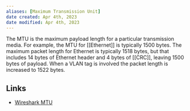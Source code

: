 ```yaml
---
aliases: [Maximum Transmission Unit]
date created: Apr 4th, 2023
date modified: Apr 4th, 2023
---
```

The MTU is the maximum payload length for a particular transmission media. For example, the MTU for [[Ethernet]] is typically 1500 bytes. The maximum packet length for Ethernet is typically 1518 bytes, but that includes 14 bytes of Ethernet header and 4 bytes of [[CRC]], leaving 1500 bytes of payload.
When a VLAN tag is involved the packet length is increased to 1522 bytes.

## Links
- [Wireshark MTU](https://wiki.wireshark.org/MTU.md)